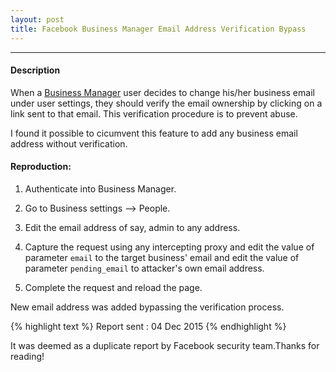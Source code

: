 ```yaml
---
layout: post
title: Facebook Business Manager Email Address Verification Bypass
---
```


---

#### Description

When a <a href="https://business.facebook.com">Business Manager</a> user decides to change his/her business email under user settings, they should verify the email ownership by clicking on a link sent to that email. 
This verification procedure is to prevent abuse.

I found it possible to cicumvent this feature to add any business email address without verification.

#### Reproduction:

1. Authenticate into Business Manager.

2. Go to Business settings --> People.

3. Edit the email address of say, admin to any address.

4. Capture the request using any intercepting proxy and edit the value of parameter `email` to the target business' email and edit the value of parameter `pending_email` to attacker's own email address.

5. Complete the request and reload the page.

New email address was added bypassing the verification process.


{% highlight text %} 
Report sent : 04 Dec 2015 
{% endhighlight %}

It was deemed as a duplicate report by Facebook security team.Thanks for reading!

